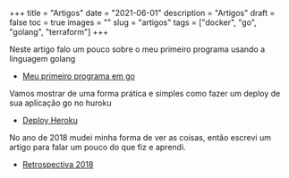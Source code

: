 +++
title = "Artigos"
date = "2021-06-01"
description = "Artigos"
draft = false
toc = true
images = ""
slug = "artigos"
tags = ["docker", "go", "golang", "terraform"]
+++

Neste artigo falo um pouco sobre o meu primeiro programa usando a linguagem golang

- [Meu primeiro programa em go](https://medium.com/@diegosantos_98014/meu-primeiro-programa-go-c291518f8bde)

Vamos mostrar de uma forma prática e simples como fazer um deploy de sua aplicação go no huroku

- [Deploy Heroku](https://medium.com/@diegosantos_98014/deploy-para-heroku-de-uma-aplica%C3%A7%C3%A3o-golang-919ee43ff35)

No ano de 2018 mudei minha forma de ver as coisas, então escrevi um artigo para falar um pouco do que fiz e aprendi.

- [Retrospectiva 2018](https://medium.com/@diegosantos_98014/retrospectiva-dev-2018-bfebccdbb58)